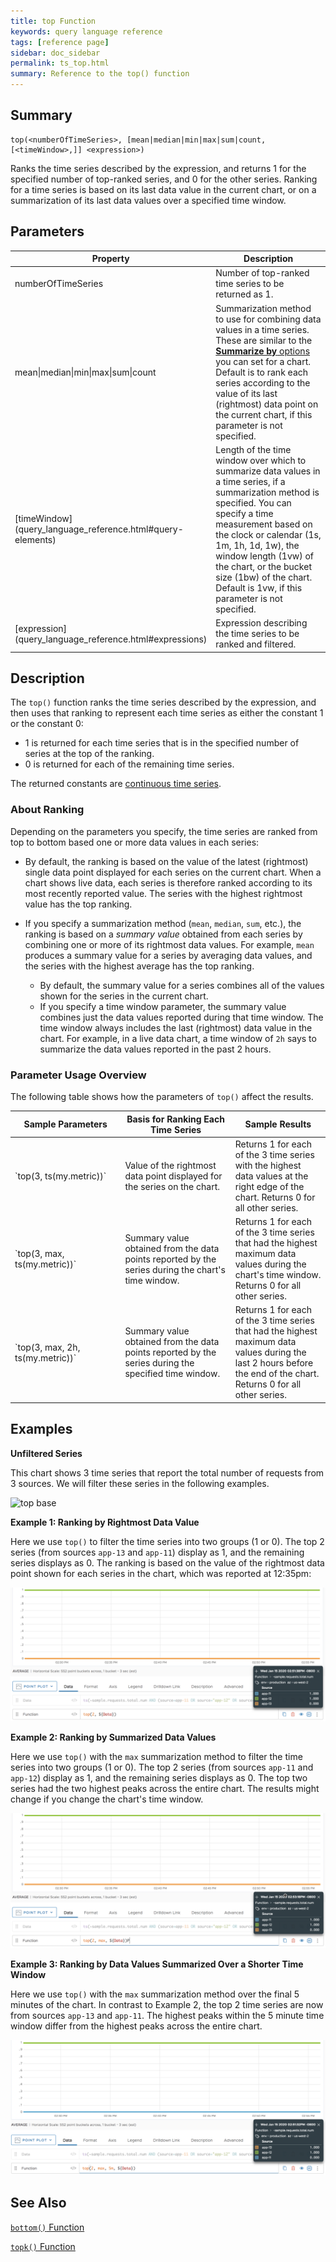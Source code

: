 ```yaml
---
title: top Function
keywords: query language reference
tags: [reference page]
sidebar: doc_sidebar
permalink: ts_top.html
summary: Reference to the top() function
---
```

## Summary
```
top(<numberOfTimeSeries>, [mean|median|min|max|sum|count, [<timeWindow>,]] <expression>)
```

Ranks the time series described by the expression, and returns 1 for the specified number of top-ranked series, and 0 for the other series. Ranking for a time series is based on its last data value in the current chart, or on a summarization of its last data values over a specified time window.


## Parameters
<table>
<tbody>
<thead>
<tr><th width="20%">Property</th><th width="80%">Description</th></tr>
</thead>
<tr>
<td>numberOfTimeSeries</td>
<td>Number of top-ranked time series to be returned as 1.  </td></tr>
<tr>
<td>mean&vert;median&vert;min&vert;max&vert;sum&vert;count </td>
<td>Summarization method to use for combining data values in a time series. 
These are similar to the <a href="ui_chart_reference.html#general"><strong>Summarize by</strong> options</a> you can set for a chart.
Default is to rank each series according to the value of its last (rightmost) data point on the current chart, if this parameter is not specified.</td>
</tr>
<tr>
<td markdown="span">[timeWindow](query_language_reference.html#query-elements)</td>
<td markdown="span">Length of the time window over which to summarize data values in a time series, if a summarization method is specified. You can specify a time measurement based on the clock or calendar (1s, 1m, 1h, 1d, 1w), the window length (1vw) of the chart, or the bucket size (1bw) of the chart. Default is 1vw, if this parameter is not specified.</td></tr>
<tr>
<td markdown="span"> [expression](query_language_reference.html#expressions)</td>
<td>Expression describing the time series to be ranked and filtered.</td>
</tr>
</tbody>
</table>

## Description

The `top()` function ranks the time series described by the expression, and then uses that ranking to represent each time series as either the constant 1 or the constant 0:

* 1 is returned for each time series that is in the specified number of series at the top of the ranking.
* 0 is returned for each of the remaining time series.

The returned constants are [continuous time series](query_language_reference.html#discrete-versus-continuous-time-series).

### About Ranking

Depending on the parameters you specify, the time series are ranked from top to bottom based one or more data values in each series: 

* By default, the ranking is based on the value of the latest (rightmost) single data point displayed for each series on the current chart. When a chart shows live data, each series is therefore ranked according to its most recently reported value. The series with the highest rightmost value has the top ranking.

* If you specify a summarization method (`mean`, `median`, `sum`, etc.), the ranking is based on a _summary value_ obtained from each series by combining one or more of its rightmost data values. For example, `mean` produces a summary value for a series by averaging data values, and the series with the highest average has the top ranking. 

  * By default, the summary value for a series combines all of the values shown for the series in the current chart. 
  * If you specify a time window parameter, the summary value combines just the data values reported during that time window. The time window always includes the last (rightmost) data value in the chart. For example, in a live data chart, a time window of `2h` says to summarize the data values reported in the past 2 hours. 

### Parameter Usage Overview

The following table shows how the parameters of `top()` affect the results.

<table>
<tbody>
<thead><tr><th width="35%">Sample Parameters</th> <th width="35%">Basis for Ranking Each Time Series</th> <th width="30%">Sample Results</th></tr>
</thead>
<tr>
<td markdown="span">`top(3, ts(my.metric))`</td>
<td>Value of the rightmost data point displayed for the series on the chart. </td>
<td>Returns 1 for each of the 3 time series with the highest data values at the right edge of the chart. Returns 0 for all other series.</td></tr>
<tr>
<td markdown="span">`top(3, max, ts(my.metric))`</td>
<td>Summary value obtained from the data points reported by the series during the chart's time window.</td>
<td>Returns 1 for each of the 3 time series that had the highest maximum data values during the chart's time window. Returns 0 for all other series.</td></tr>
<tr>
<td markdown="span">`top(3, max, 2h, ts(my.metric))`</td>
<td>Summary value obtained from the data points reported by the series during the specified time window. </td>
<td>Returns 1 for each of the 3 time series that had the highest maximum data values during the last 2 hours before the end of the chart. Returns 0 for all other series.</td></tr>
</tbody>
</table>



## Examples

**Unfiltered Series** 

<!--- requests: ts(~sample.requests.total.num, source=app-11, source=app-12, source=app-13) --->
This chart shows 3 time series that report the total number of requests from 3 sources. We will filter these series in the following examples. 

![top base](images/ts_top_filter_base.png)

**Example 1: Ranking by Rightmost Data Value** 

<!--- top(2, ${requests}) --->
Here we use `top()` to filter the time series into two groups (1 or 0). The top 2 series (from sources `app-13` and `app-11`) display as 1, and the remaining series displays as 0. The ranking is based on the value of the rightmost data point shown for each series in the chart, which was reported at 12:35pm:

![top example](images/ts_top_default_ranking.png)

**Example 2: Ranking by Summarized Data Values** 

<!--- top(2, max, ${requests}) --->
Here we use `top()` with the `max` summarization method to filter the time series into two groups (1 or 0). The top 2 series (from sources `app-11` and `app-12`) display as 1, and the remaining series displays as 0. The top two series had the two highest peaks across the entire chart. The results might change if you change the chart's time window.

![top max example](images/ts_top_max_over_chart.png)
  
**Example 3: Ranking by Data Values Summarized Over a Shorter Time Window** 
  
<!--- top(2, max, 5m, ${requests}) --->
Here we use `top()` with the `max` summarization method over the final 5 minutes of the chart. In contrast to Example 2, the top 2 time series are now from sources `app-13` and `app-11`. The highest peaks within the 5 minute time window differ from the highest peaks across the entire chart.


![top max 5m example](images/ts_top_max_5m.png)

## See Also

[`bottom()` Function](ts_bottom.html)

[`topk()` Function](ts_topk.html)
